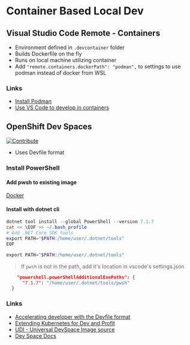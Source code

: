 # Container Based Local Dev

## Visual Studio Code Remote - Containers

- Environment defined in `.devcontainer` folder
- Builds Dockerfile on the fly
- Runs on local machine utilizing container
- Add `"remote.containers.dockerPath": "podman",` to settings to use podman instead of docker from WSL

### Links

- [Install Podman](https://www.how2shout.com/linux/how-to-install-podman-on-ubuntu-20-04-wsl2/)
- [Use VS Code to develop in containers](https://opensource.com/article/21/7/vs-code-remote-containers-podman)

## OpenShift Dev Spaces

[![Contribute](https://img.shields.io/static/v1?label=code%20with&message=che-code&logo=eclipseche&color=FDB940&labelColor=525C86)](https://devspaces-openshift-operators.apps.sb105.caas.gcp.ford.com/#https://github.com/abaker-9/dev-pwsh)

- Uses Devfile format

### Install PowerShell

#### Add pwsh to existing image

[Docker](docker/Dockerfile)

#### Install with dotnet cli

```PowerShell
dotnet tool install --global PowerShell --version 7.1.7
cat << \EOF >> ~/.bash_profile
# Add .NET Core SDK tools
export PATH="$PATH:/home/user/.dotnet/tools"
EOF

export PATH="$PATH:/home/user/.dotnet/tools"
```

> If `pwsh` is not in the path, add it's location in vscode's settings.json
  ```JSON
      "powershell.powerShellAdditionalExePaths": {
        "7.1.7": "/home/user/.dotnet/tools/pwsh"
    }
  ```


### Links

- [Accelerating developer with the Devfile format](https://www.youtube.com/watch?v=6dzE_Zd3o5Y&t=4961s)
- [Extending Kubernetes for Dev and Profit](https://www.youtube.com/watch?v=6dzE_Zd3o5Y&t=21793s)
- [UDI - Universal DevSpace Image source ](https://github.com/redhat-developer/devspaces-images/tree/devspaces-3-rhel-8/devspaces-udi)
- [Dev Space Docs](https://developers.redhat.com/articles/2022/04/01/codeready-workspaces-scales-now-red-hat-openshift-dev-spaces)
